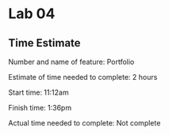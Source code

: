 # Lab 04

## 

## Time Estimate
Number and name of feature: Portfolio

Estimate of time needed to complete: 2 hours

Start time: 11:12am

Finish time: 1:36pm

Actual time needed to complete: Not complete